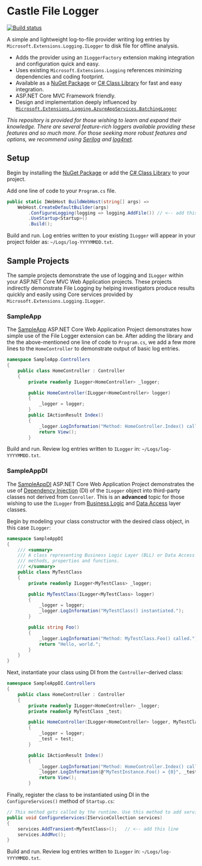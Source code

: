 # Castle File Logger
[![Build status](https://ci.appveyor.com/api/projects/status/4em377frx9dm6lkc?svg=true)](https://ci.appveyor.com/project/peter-schlosser/castle-filelogger)

A simple and lightweight log-to-file provider writing log entries by `Microsoft.Extensions.Logging.ILogger` to disk file for offline analysis.

* Adds the provider using an `ILoggerFactory` extension making integration and configuration quick and easy.
* Uses existing `Microsoft.Extensions.Logging` references minimizing dependencies and coding footprint.
* Available as a [NuGet Package](https://www.nuget.org/packages/Castle.FileLogger/) or [C# Class Library](https://github.com/peter-schlosser/Castle.FileLogger/tree/master/src/Castle.Extensions.Logging.FileLogger) for fast and easy integration.
* ASP.NET Core MVC Framework friendly.
* Design and implementation deeply influenced by [`Microsoft.Extensions.Logging.AzureAppServices.BatchingLogger`](https://docs.microsoft.com/en-us/dotnet/api/microsoft.extensions.logging.azureappservices?view=aspnetcore-2.1)

*This repository is provided for those wishing to learn and expand their knowledge.  There are several feature-rich loggers available providing these features and so much more.  For those seeking more robust features and options, we recommend using [Serilog](https://www.nuget.org/packages/serilog/) and [log4net](https://www.nuget.org/packages/log4net/).*

## Setup

Begin by installing the [NuGet Package](https://github.com/peter-schlosser/nuget) or add the [C# Class Library](https://github.com/peter-schlosser/nuget) to your project.

Add one line of code to your `Program.cs` file.
```csharp
public static IWebHost BuildWebHost(string[] args) =>
	WebHost.CreateDefaultBuilder(args)
		.ConfigureLogging(logging => logging.AddFile())	// <-- add this line
		.UseStartup<Startup>()
		.Build();
```

Build and run.  Log entries written to your existing `ILogger` will appear in your project folder as: `~/Logs/log-YYYYMMDD.txt`.

## Sample Projects

The sample projects demonstrate the use of logging and `ILogger` within your ASP.NET Core MVC Web Application projects.  These projects indirectly demonstrate File Logging by helping investigators produce results quickly and easily using Core services provided by `Microsoft.Extensions.Logging.ILogger`.

### SampleApp

The [SampleApp](https://github.com/peter-schlosser/Castle.FileLogger/tree/master/sample/SampleApp) ASP.NET Core Web Application Project demonstrates how simple use of the File Logger extension can be.  After adding the library and the the above-mentioned one line of code to `Program.cs`, we add a few more lines to the `HomeController` to demonstrate output of basic log entries.

```csharp
namespace SampleApp.Controllers
{
    public class HomeController : Controller
    {
        private readonly ILogger<HomeController> _logger;

        public HomeController(ILogger<HomeController> logger)
        {
            _logger = logger;
        }
        public IActionResult Index()
        {
            _logger.LogInformation("Method: HomeController.Index() called.");
            return View();
        }
```
Build and run.  Review log entries written to `ILogger` in: `~/Logs/log-YYYYMMDD.txt`.


### SampleAppDI

The [SampleAppDI](https://github.com/peter-schlosser/Castle.FileLogger/tree/master/sample/SampleAppDI) ASP.NET Core Web Application Project demonstrates the use of [Dependency Injection](https://en.wikipedia.org/wiki/Dependency_injection) (DI) of the `ILogger` object into third-party classes not derived from `Conroller`.  This is an **advanced** topic for those wishing to use the `ILogger` from [Business Logic](https://en.wikipedia.org/wiki/Multitier_architecture) and [Data Access](https://en.wikipedia.org/wiki/Multitier_architecture) layer classes.

Begin by modeling your class constructor with the desired class object, in this case `ILogger`:
```csharp
namespace SampleAppDI
{
    /// <summary>
    /// A class representing Business Logic Layer (BLL) or Data Access Layer (DAL)
    /// methods, properties and functions.
    /// </summary>
	public class MyTestClass
    {
        private readonly ILogger<MyTestClass> _logger;

        public MyTestClass(ILogger<MyTestClass> logger)
        {
            _logger = logger;
            _logger.LogInformation("MyTestClass() instantiated.");
        }

        public string Foo()
        {
            _logger.LogInformation("Method: MyTestClass.Foo() called.");
            return "Hello, world.";
        }
    }
}
```

Next, instantiate your class using DI from the `Controller`-derived class: 
```csharp
namespace SampleAppDI.Controllers
{
    public class HomeController : Controller
    {
        private readonly ILogger<HomeController> _logger;
        private readonly MyTestClass _test;

        public HomeController(ILogger<HomeController> logger, MyTestClass test)
        {
            _logger = logger;
            _test = test;
        }

        public IActionResult Index()
        {
            _logger.LogInformation("Method: HomeController.Index() called.");
            _logger.LogInformation(@"MyTestInstance.Foo() = {0}", _test.Foo());
            return View();
        }

```

Finally, register the class to be instantiated using DI in the `ConfigureServices()` method of `Startup.cs`:
```csharp
// This method gets called by the runtime. Use this method to add services to the container.
public void ConfigureServices(IServiceCollection services)
{
    services.AddTransient<MyTestClass>();	// <-- add this line
    services.AddMvc();
}
```

Build and run.  Review log entries written to `ILogger` in: `~/Logs/log-YYYYMMDD.txt`.

